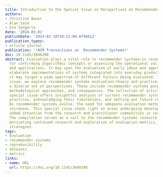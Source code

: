 ```yaml
---
title: Introduction to the Special Issue on Perspectives on Recommender Systems Evaluation
authors:
- Christine Bauer
- Alan Said
- Eva Zangerle
date: '2024-03-01'
publishDate: '2024-03-18T19:21:08.079661Z'
publication_types:
- article-journal
publication: '*ACM Transactions on  Recommender Systems*'
doi: 10.1145/3648398
abstract: Evaluation plays a vital role in recommender systems—in research and practice—whether
  for confirming algorithmic concepts or assessing the operational validity of designs
  and applications. It may span the evaluation of early ideas and approaches up to
  elaborate implementations of systems integrated into everyday product settings;
  it may target a wide spectrum of different factors being evaluated. In this special
  issue, we explore recommender systems evaluation—theory and practice—while considering
  a diverse set of perspectives. These include recommender systems purposes, stakeholders,
  methodological approaches, and consequences. The collection of articles in this
  special issue offers insightful analyses of current recommender system evaluation
  practices, acknowledging their limitations, and setting out future research directions.
  As recommender systems evolve, the need for adequate evaluation methods and approaches
  increases. This special issue sheds light on areas undergoing development or requiring
  added attention from the research and practitioner communities in recommender systems.
  The compilation serves as a call to the recommender systems research community,
  motivating continued research and exploration of evaluation metrics, methods, and
  strategies.
tags:
- Evaluation
- recommender systems
- reproducibility
- datasets
- metrics
links:
- name: URL
  url: https://doi.org/10.1145/3648398
---
```

